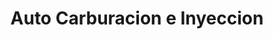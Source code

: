 ---
title: "Auto Carburacion e Inyeccion"
url: /barcelona/auto-carburacion-e-inyeccion/
shop: reparación de automóviles
---